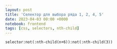 ```yaml
---
layout: post
title: 'Селектор для выбора ряда 1, 2, 4, 5'
date: 2023-04-03 00:00 +0000
notebook: frontend
tags: [css, selectors, nth-child]
---
```

`selector:not(:nth-child(n+6)):not(:nth-child(3))`